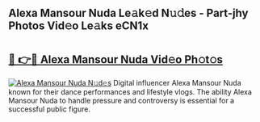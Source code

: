 ## Alexa Mansour Nuda Le𝚊k𝚎d N𝚞𝚍es - Part-jhy Photos Vid𝚎o Le𝚊ks eCN1x

# <h2><a href="http://fbbygy.evod.top/?m=Alexa+Mansour+Nuda">🔗 👉🔴 Alexa Mansour Nuda Vid𝚎o Ph𝚘t𝚘s</a></h2>

[![Alexa Mansour Nuda N𝚞d𝚎s](https://i.imgur.com/8V9OHl7.gif)](http://fbbygy.evod.top/?m=Alexa+Mansour+Nuda)
Digital influencer Alexa Mansour Nuda known for their dance performances and lifestyle vlogs. The ability Alexa Mansour Nuda to handle pressure and controversy is essential for a successful public figure. 
